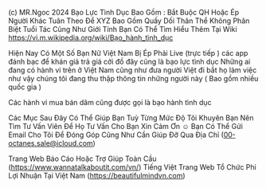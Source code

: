 (c) MR.Ngoc 2024 
 Bạo Lực Tình Dục Bao Gồm : Bắt Buộc QH Hoặc Ép Người Khác Tuân Theo Để XYZ Bao Gồm Quấy Dối Thân Thể Không Phân Biệt Tuổi Tác Cũng Như Giới Tính Bạn Có Thể Tìm Hiểu Thêm Tại Wiki https://vi.m.wikipedia.org/wiki/Bạo_hành_tình_dục 
 
 Hiện Nay Có Một Số Bạn Nữ Việt Nam Bị Ép Phải Live (trực tiếp ) các app đánh bạc để khán giả trả giá cởi đồ đây cũng là bạo lực tình dục Những ai đang có hành vi trên ở Việt Nam cũng như đưa người Việt đi bắt họ làm việc như vậy chúng tôi đang thu thập thông tin những người này ( Bao gồm nhiều quốc gia )
 
Các hành vi mua bán dâm cũng được gọi là bạo hành tình dục 
 

Các Mục Sau Đây Có Thể Giúp Bạn Tuỳ Từng Mức Độ Tôi Khuyên Bạn Nên Tìm Tư Vấn Viên Để Họ Tư Vấn Cho Bạn Xin Cảm Ơn ☺️ Bạn Có Thể Gửi Email Cho Tôi Để Đóng Góp Cũng Như Cần Giúp Đỡ Qua Địa Chỉ (00-octanes.sale@icloud.com)

Trang Web Báo Cáo Hoặc Trợ Giúp Toàn Cầu 
(https://www.wannatalkaboutit.com/vn/) Tiếng Việt
Trang Web Tổ Chức Phi Lợi Nhuận Tại Việt Nam
(https://beautifulmindvn.com)


